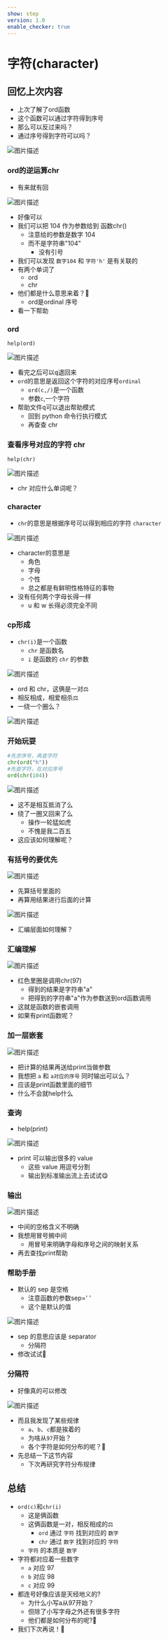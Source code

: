 ```yaml
---
show: step
version: 1.0
enable_checker: true
---
```


# 字符(character)

## 回忆上次内容

- 上次了解了ord函数
- 这个函数可以通过字符得到序号
- 那么可以反过来吗？
- 通过序号得到字符可以吗？

![图片描述](https://doc.shiyanlou.com/courses/uid1190679-20220923-1663940957383)

### ord的逆运算chr

- 有来就有回

![图片描述](https://doc.shiyanlou.com/courses/uid1190679-20210220-1613789213658)

- 好像可以
- 我们可以把 104 作为参数给到 函数chr()
  - 注意给的参数是数字 104
  - 而不是字符串"104"
	- 没有引号
- 我们可以发现 `数字104` 和 `字符'h'` 是有关联的
- 有两个单词了 
	- ord 
	- chr
- 他们都是什么意思来着？🤔
	- ord是ordinal 序号
- 看一下帮助

### ord

```
help(ord)
```



![图片描述](https://doc.shiyanlou.com/courses/uid1190679-20210220-1613789347628)

- 看完之后可以<kbd>q</kbd>退回来
- `ord`的意思是返回这个字符的对应序号`ordinal`
	- `ord(c,/)`是一个函数
	- 参数`c`,一个字符
- 帮助文件<kbd>q</kbd>可以退出帮助模式
	- 回到 python 命令行执行模式
	- 再查查 chr


### 查看序号对应的字符 chr

```
help(chr)
```

![图片描述](https://doc.shiyanlou.com/courses/uid1190679-20210220-1613789439011)

- chr 对应什么单词呢？

### character

- `chr`的意思是根据序号可以得到相应的字符 `character`

![图片描述](https://doc.shiyanlou.com/courses/uid1190679-20220303-1646291851811)

- character的意思是
	- 角色
	- 字母
	- 个性
	- 总之都是有鲜明性格特征的事物
- 没有任何两个字母长得一样
	- u 和 w 长得必须完全不同 

### cp形成

- `chr(i)`是一个函数
  - `chr` 是函数名
  - `i` 是函数的 `chr` 的参数

![图片描述](https://doc.shiyanlou.com/courses/uid1190679-20220923-1663941417517)

- ord 和 chr，这俩是一对⚖️
- 相反相成，相爱相杀⚖️
- 一绕一个圈么？

![图片描述](https://doc.shiyanlou.com/courses/uid1190679-20220923-1663941547024)

### 开始玩耍

```python
#先求序号，再查字符
chr(ord("h"))
#先查字符，在对应序号
ord(chr(104))
```

![图片描述](https://doc.shiyanlou.com/courses/uid1190679-20210220-1613789988773)

- 这不是相互抵消了么
- 绕了一圈又回来了么
  - 操作一轮猛如虎
  - 不愧是我二百五
- 这应该如何理解呢？

### 有括号的要优先

![图片描述](https://doc.shiyanlou.com/courses/uid1190679-20220917-1663388546865)

- 先算括号里面的
- 再算用结果进行后面的计算

![图片描述](https://doc.shiyanlou.com/courses/uid1190679-20220917-1663388582397)

- 汇编层面如何理解？

### 汇编理解

![图片描述](https://doc.shiyanlou.com/courses/uid1190679-20220923-1663941745366)

- 红色里圈是调用chr(97)
	- 得到的结果是字符串"a"
	- 把得到的字符串"a"作为参数送到ord函数调用
- 这就是函数的嵌套调用
- 如果有print函数呢？

### 加一层嵌套

![图片描述](https://doc.shiyanlou.com/courses/uid1190679-20220923-1663941990055)


- 把计算的结果再送给print当做参数
- 我想把 `a` 和 `a对应的序号` 同时输出可以么？
- 应该是print函数里面的细节
- 什么不会就help什么

### 查询

- help(print)

![图片描述](https://doc.shiyanlou.com/courses/uid1190679-20220923-1663942144490)

- print 可以输出很多的 value
	- 这些 value 用逗号分割
	- 输出到标准输出流上去试试😋

### 输出

![图片描述](https://doc.shiyanlou.com/courses/uid1190679-20210914-1631574879110)

- 中间的空格含义不明确
- 我想用冒号搁中间
	- 用冒号来明确字母和序号之间的映射关系
- 再去查找print帮助

### 帮助手册
- 默认的 sep 是空格
	- 注意函数的参数sep=' '
	- 这个是默认的值

![图片描述](https://doc.shiyanlou.com/courses/uid1190679-20220923-1663942223116)

- sep 的意思应该是 separator
	- 分隔符
- 修改试试🤪

### 分隔符

- 好像真的可以修改

![图片描述](https://doc.shiyanlou.com/courses/uid1190679-20210914-1631574995787)


- 而且我发现了某些规律
  - `a`、`b`、`c`都是挨着的
  - 为啥从`97`开始？
  - 各个字符是如何分布的呢？🤔
- 先总结一下这节内容
	- 下次再研究字符分布规律

## 总结

- `ord(c)`和`chr(i)`
  - 这是俩函数
  - 这俩函数是一对，相反相成的⚖️
    - `ord` 通过 `字符` 找到对应的 `数字`
    - `chr` 通过 `数字` 找到对应的 `字符`
  - `字符` 的本质是 `数字`
- 字符都对应着一些数字
  - `a` 对应 97
  - `b` 对应 98
  - `c` 对应 99
- 都连号好像应该是天经地义的?
	- 为什么小写a从97开始？
	- 但除了小写字母之外还有很多字符
	- 他们都是如何分布的呢?🤔
- 我们下次再说！👋